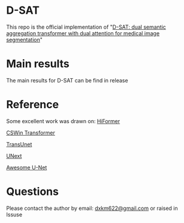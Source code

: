 # D-SAT
This repo is the official implementation of "[D-SAT: dual semantic aggregation transformer with dual attention for medical image segmentation](https://scholar.google.com/scholar?hl=zh-CN&as_sdt=0%2C5&q=D-SAT%3A+dual+semantic+aggregation+transformer+with+dual+attention+for+medical+image+segmentation&btnG=)"

# Main results
The main results for D-SAT can be find in release

# Reference
Some excellent work was drawn on:
[HiFormer](https://github.com/amirhossein-kz/HiFormer)

[CSWin Transformer](https://github.com/microsoft/CSWin-Transformer)

[TransUnet](https://github.com/Beckschen/TransUNet)

[UNext](https://github.com/jeya-maria-jose/UNeXt-pytorch)

[Awesome U-Net](https://github.com/NITR098/Awesome-U-Net)

# Questions
Please contact the author by email: dxkm622@gmail.com or raised in Issuse 
